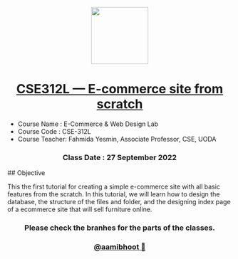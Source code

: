 <p align="center">
  <a href="[Aami Bhoot](https://github.com/aamibhoot)">
    <img src="https://avatars.githubusercontent.com/u/114091226?s=1000" height="128">
    <h1 align="center">CSE312L — E-commerce site from scratch</h1>
 </h1>
  </a>
</p>

- Course Name : E-Commerce & Web Design Lab
- Course Code : CSE-312L
- Course Teacher:
  Fahmida Yesmin,
  Associate Professor, CSE, UODA

<h3 align="center">
Class Date : 27 September 2022
</h3>
## Objective

This the first tutorial for creating a simple e-commerce site with all basic features from the scratch. In this tutorial, we will learn how to design the database, the structure of the files and folder, and the designing index page of a ecommerce site that will sell furniture online.

<h3 align="center">
Please check the branhes for the parts of the classes.
</h3>

<h3 align="center">
   <a href="[Aami Bhoot](https://github.com/aamibhoot)">
    @aamibhoot 👻
    </a>
</h3>
